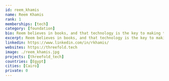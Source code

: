 ```yaml
---
id: reem_khamis
name: Reem Khamis
rank: 1
memberships: [tech]
category: [foundation]
bio: Reem believes in books, and that technology is the key to making the world a little bit better. She loved studying Digital Media Engineering Technology and Computer Science in university and hasn't looked back since. She's currently a development coordinator, product owner and senior developer at CodeScalers. Reem is a big fan of chocolate. Please don't contact her after working hours unless you are offering chocolate. The future is tech. It's up to us to find the right tech for the right future.
excerpt: Reem believes in books, and that technology is the key to making the world a bit better place.
linkedin: https://www.linkedin.com/in/rkhamis/
websites: https://threefold.tech
image: ./reem_khamis.jpg
projects: [threefold_tech]
countries: [Egypt]
cities: [Cairo]
private: 0
---
```

